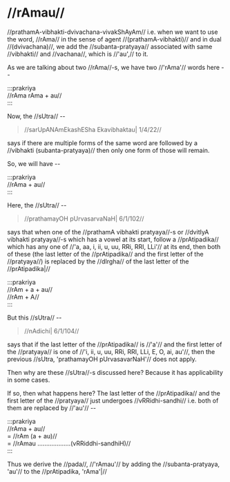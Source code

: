 # //rAmau//

//prathamA-vibhakti-dvivachana-vivakShAyAm// i.e. when we want to use the word, //rAma// in the sense of agent //(prathamA-vibhakti)// and in dual //(dvivachana)//, we add the //subanta-pratyaya// associated with same //vibhakti// and //vachana//, which is //'au',// to it.

As we are talking about two //rAma//-s, we have two //'rAma'// words here --

:::prakriya  
//rAma rAma + au//  
:::

Now, the //sUtra// --

> //sarUpANAmEkashESha Ekavibhaktau| 1/4/22//

says if there are multiple forms of the same word are followed by a //vibhakti (subanta-pratyaya)// then only one form of those will remain.

So, we will have --

:::prakriya  
//rAma + au//  
:::

Here, the //sUtra// --

> //prathamayOH pUrvasarvaNaH| 6/1/102//

says that when one of the //prathamA vibhakti pratyaya//-s or //dvitIyA vibhakti pratyaya//-s which has a vowel at its start, follow a //prAtipadika// which has any one of //'a, aa, i, ii, u, uu, RRi, RRI, LLi'// at its end, then both of these (the last letter of the //prAtipadika// and the first letter of the //pratyaya//) is replaced by the //dIrgha// of the last letter of the //prAtipadika|//

:::prakriya  
//rAm + a + au//  
//rAm + A//  
:::

But this //sUtra// --

> //nAdichi| 6/1/104//

says that if the last letter of the //prAtipadika// is //'a'// and the first letter of the //pratyaya// is one of //'i, ii, u, uu, RRi, RRI, LLi, E, O, ai, au'//, then the previous //sUtra, 'prathamayOH pUrvasavarNaH'// does not apply.

Then why are these //sUtra//-s discussed here? Because it has applicability in some cases.

If so, then what happens here? The last letter of the //prAtipadika// and the first letter of the //pratyaya// just undergoes //vRRidhi-sandhi// i.e. both of them are replaced by //'au'// --

:::prakriya  
//rAma + au//  
= //rAm (a + au)//  
= //rAmau ...................(vRRiddhi-sandhiH)//  
:::

Thus we derive the //pada//, //'rAmau'// by adding the //subanta-pratyaya, 'au'// to the //prAtipadika, 'rAma'|//

